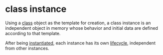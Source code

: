 # class instance

Using a [class](./class.md) object as the template for creation, a class instance is an independent object in memory whose behavior and initial data are defined according to that template.

After being [instantiated](./class-instantiation.md), each instance has its own [lifecycle](./lifecycle.md), independent from other instances.

